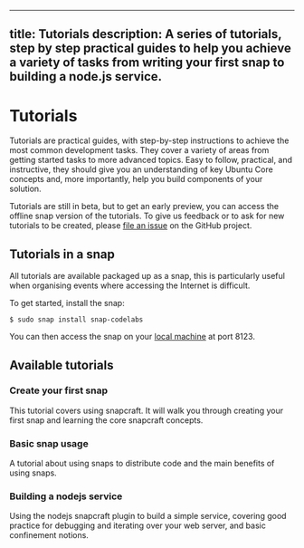 ----
title: Tutorials
description: A series of tutorials, step by step practical guides to help you achieve a variety of tasks from writing your first snap to building a node.js service.
----

# Tutorials

Tutorials are practical guides, with step-by-step instructions to achieve the most common development tasks. They cover a variety of areas from getting started tasks to more advanced topics. Easy to follow, practical, and instructive, they should give you an understanding of key Ubuntu Core concepts and, more importantly, help you build components of your solution.

Tutorials are still in beta, but to get an early preview, you can access the offline snap version of the tutorials. To give us feedback or to ask for new tutorials to be created, please [file an issue](https://github.com/ubuntu/codelabs/issues) on the GitHub project.

## Tutorials in a snap

All tutorials are available packaged up as a snap, this is particularly useful when organising events where accessing the Internet is difficult.

To get started, install the snap:

```
$ sudo snap install snap-codelabs
```

You can then access the snap on your [local machine](http://localhost:8123/) at port 8123.

## Available tutorials

### Create your first snap

This tutorial covers using snapcraft.  It will walk you through creating your first snap and learning the core snapcraft concepts.

### Basic snap usage

A tutorial about using snaps to distribute code and the main benefits of using snaps.

### Building a nodejs service

Using the nodejs snapcraft plugin to build a simple service, covering good practice for debugging and iterating over your web server, and basic confinement notions.
